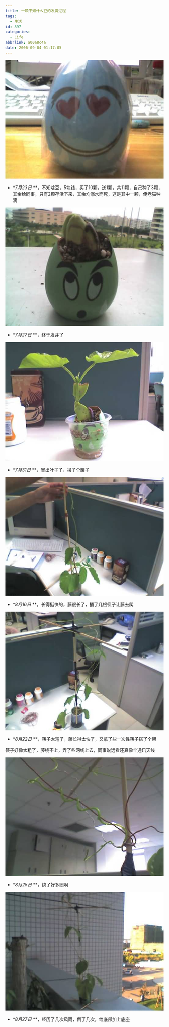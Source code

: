 ```yaml
---
title: 一颗不知什么豆的发育过程
tags:
  - 生活
id: 897
categories:
  - Life
abbrlink: a00a8c4a
date: 2006-09-04 01:17:05
---
```


![](/images/2006/09/04_005912_12737.jpg)

* **7月23日* **，不知啥豆，5块钱，买了10颗，送1颗，共11颗，自己种了3颗，其余给同事，只有2颗存活下来，其余均溺水而死，这是其中一颗，俺老猫种滴
<!--more-->
![](/images/2006/09/005929.jpg)

* **7月27日* **，终于发芽了

![](/images/2006/09/010042.jpg)

* **7月31日* **，冒出叶子了，换了个罐子

![](/images/2006/09/010127.jpg)

* **8月16日* **，长得挺快的，藤很长了，插了几根筷子让藤去爬

![](/images/2006/09/010328.jpg)

* **8月22日* **，筷子太短了，藤长得太快了，又拿了些一次性筷子搭了个架

筷子好像太粗了，藤绕不上，弄了些网线上去，同事说远看还真像个通讯天线

![](/images/2006/09/010447.jpg)

* **8月25日* **，绕了好多圈啊

![](/images/2006/09/010848.jpg)

* **8月27日* **，经历了几次风雨，倒了几次，给底部加上底座